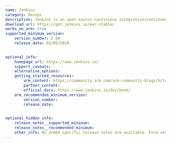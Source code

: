 ```yaml
--- 
name: Jenkins 
category: Devops 
description: Jenkins is an open source continuous integration/continuous delivery and deployment (CI/CD) automation software DevOps tool written in the Java programming language. It is used to implement CI/CD workflows, called pipelines. 
download_url: https://get.jenkins.io/war-stable/ 
works_on_arm: true 
supported_minimum_version: 
    version_number: 2.60 
    release_date: 03/09/2020 

  
optional_info:
    homepage_url: https://www.jenkins.io/ 
    support_caveats: 
    alternative_options: 
    getting_started_resources: 
        arm_content: https://community.arm.com/arm-community-blogs/b/tools-software-ides-blog/posts/jenkins-community-support-for-arm-architecture
        partner_content:  
        official_docs: https://www.jenkins.io/doc/book/ 
    arm_recommended_minimum_version: 
        version_number: 
        release_date: 

  
optional_hidden_info:
    release_notes__supported_minimum: 
    release_notes__recommended_minimum: 
    other_info: No arm64 specific release notes are available. Form version 2.60 or higher, Java 8 is required.
--- 
```

